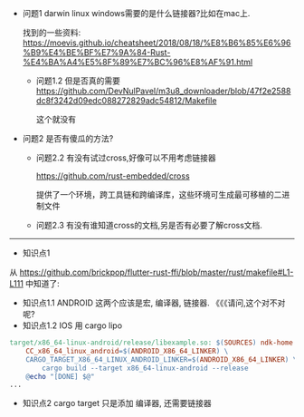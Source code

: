 * 问题1  darwin linux windows需要的是什么链接器?比如在mac上.

  找到的一些资料: https://moevis.github.io/cheatsheet/2018/08/18/%E8%B6%85%E6%96%B9%E4%BE%BF%E7%9A%84-Rust-%E4%BA%A4%E5%8F%89%E7%BC%96%E8%AF%91.html

  * 问题1.2
    但是否真的需要
    https://github.com/DevNulPavel/m3u8_downloader/blob/47f2e2588dc8f3242d09edc088272829adc54812/Makefile
    
    这个就没有
    
* 问题2 是否有傻瓜的方法?
  * 问题2.2
    有没有试过cross,好像可以不用考虑链接器
    
    https://github.com/rust-embedded/cross
    
    提供了一个环境，跨工具链和跨编译库，这些环境可生成最可移植的二进制文件
  * 问题2.3
    有没有谁知道cross的文档,另是否有必要了解cross文档.

---
* 知识点1

从 https://github.com/brickpop/flutter-rust-ffi/blob/master/rust/makefile#L1-L111 
中知道了:
  + 知识点1.1
    ANDROID 这两个应该是宏, 编译器, 链接器.  《《《请问,这个对不对呢?
  + 知识点1.2
    IOS 用 cargo lipo
```makefile
target/x86_64-linux-android/release/libexample.so: $(SOURCES) ndk-home
    CC_x86_64_linux_android=$(ANDROID_X86_64_LINKER) \
    CARGO_TARGET_X86_64_LINUX_ANDROID_LINKER=$(ANDROID_X86_64_LINKER) \
        cargo build --target x86_64-linux-android --release
    @echo "[DONE] $@"
...
```
* 知识点2
cargo target 只是添加 编译器, 还需要链接器 
